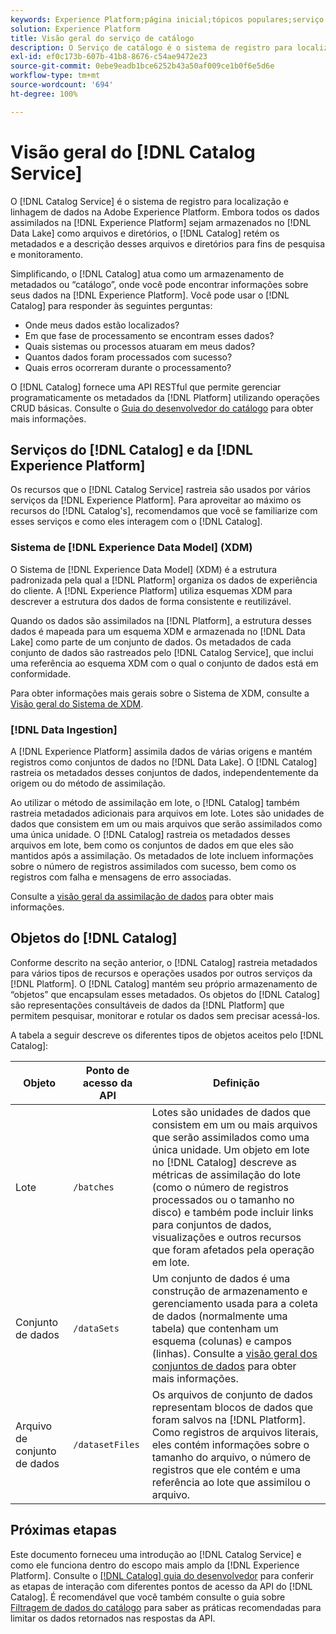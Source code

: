 ```yaml
---
keywords: Experience Platform;página inicial;tópicos populares;serviço de catálogo;catálogo;Serviço de catálogo;localização de dados;Localização de dados;Gestão de dados;gestão de dados;Linhagem;linhagem;Catálogo;ativar conjunto de dados
solution: Experience Platform
title: Visão geral do serviço de catálogo
description: O Serviço de catálogo é o sistema de registro para localização e linhagem de dados na Adobe Experience Platform. Embora todos os dados assimilados na Experience Platform sejam armazenados no Data Lake como arquivos e diretórios, o Catálogo retém os metadados e a descrição desses arquivos e diretórios para fins de pesquisa e monitoramento.
exl-id: ef0c173b-607b-41b8-8676-c54ae9472e23
source-git-commit: 0ebe9eadb1bce6252b43a50af009ce1b0f6e5d6e
workflow-type: tm+mt
source-wordcount: '694'
ht-degree: 100%

---
```


# Visão geral do [!DNL Catalog Service]

O [!DNL Catalog Service] é o sistema de registro para localização e linhagem de dados na Adobe Experience Platform. Embora todos os dados assimilados na [!DNL Experience Platform] sejam armazenados no [!DNL Data Lake] como arquivos e diretórios, o [!DNL Catalog] retém os metadados e a descrição desses arquivos e diretórios para fins de pesquisa e monitoramento.

Simplificando, o [!DNL Catalog] atua como um armazenamento de metadados ou “catálogo”, onde você pode encontrar informações sobre seus dados na [!DNL Experience Platform]. Você pode usar o [!DNL Catalog] para responder às seguintes perguntas:

* Onde meus dados estão localizados?
* Em que fase de processamento se encontram esses dados?
* Quais sistemas ou processos atuaram em meus dados?
* Quantos dados foram processados com sucesso?
* Quais erros ocorreram durante o processamento?

O [!DNL Catalog] fornece uma API RESTful que permite gerenciar programaticamente os metadados da [!DNL Platform] utilizando operações CRUD básicas. Consulte o [Guia do desenvolvedor do catálogo](api/getting-started.md) para obter mais informações.

## Serviços do [!DNL Catalog] e da [!DNL Experience Platform]

Os recursos que o [!DNL Catalog Service] rastreia são usados por vários serviços da [!DNL Experience Platform]. Para aproveitar ao máximo os recursos do [!DNL Catalog's], recomendamos que você se familiarize com esses serviços e como eles interagem com o [!DNL Catalog].

### Sistema de [!DNL Experience Data Model] (XDM)

O Sistema de [!DNL Experience Data Model] (XDM) é a estrutura padronizada pela qual a [!DNL Platform] organiza os dados de experiência do cliente. A [!DNL Experience Platform] utiliza esquemas XDM para descrever a estrutura dos dados de forma consistente e reutilizável.

Quando os dados são assimilados na [!DNL Platform], a estrutura desses dados é mapeada para um esquema XDM e armazenada no [!DNL Data Lake] como parte de um conjunto de dados. Os metadados de cada conjunto de dados são rastreados pelo [!DNL Catalog Service], que inclui uma referência ao esquema XDM com o qual o conjunto de dados está em conformidade.

Para obter informações mais gerais sobre o Sistema de XDM, consulte a [Visão geral do Sistema de XDM](../xdm/home.md).

### [!DNL Data Ingestion]

A [!DNL Experience Platform] assimila dados de várias origens e mantém registros como conjuntos de dados no [!DNL Data Lake]. O [!DNL Catalog] rastreia os metadados desses conjuntos de dados, independentemente da origem ou do método de assimilação.

Ao utilizar o método de assimilação em lote, o [!DNL Catalog] também rastreia metadados adicionais para arquivos em lote. Lotes são unidades de dados que consistem em um ou mais arquivos que serão assimilados como uma única unidade. O [!DNL Catalog] rastreia os metadados desses arquivos em lote, bem como os conjuntos de dados em que eles são mantidos após a assimilação. Os metadados de lote incluem informações sobre o número de registros assimilados com sucesso, bem como os registros com falha e mensagens de erro associadas.

Consulte a [visão geral da assimilação de dados](../ingestion/home.md) para obter mais informações.

## Objetos do [!DNL Catalog]

Conforme descrito na seção anterior, o [!DNL Catalog] rastreia metadados para vários tipos de recursos e operações usados por outros serviços da [!DNL Platform]. O [!DNL Catalog] mantém seu próprio armazenamento de “objetos” que encapsulam esses metadados. Os objetos do [!DNL Catalog] são representações consultáveis de dados da [!DNL Platform] que permitem pesquisar, monitorar e rotular os dados sem precisar acessá-los.

A tabela a seguir descreve os diferentes tipos de objetos aceitos pelo [!DNL Catalog]:

| Objeto | Ponto de acesso da API | Definição |
|---|---|---|
| Lote | `/batches` | Lotes são unidades de dados que consistem em um ou mais arquivos que serão assimilados como uma única unidade. Um objeto em lote no [!DNL Catalog] descreve as métricas de assimilação do lote (como o número de registros processados ou o tamanho no disco) e também pode incluir links para conjuntos de dados, visualizações e outros recursos que foram afetados pela operação em lote. |
| Conjunto de dados | `/dataSets` | Um conjunto de dados é uma construção de armazenamento e gerenciamento usada para a coleta de dados (normalmente uma tabela) que contenham um esquema (colunas) e campos (linhas). Consulte a [visão geral dos conjuntos de dados](./datasets/overview.md) para obter mais informações. |
| Arquivo de conjunto de dados | `/datasetFiles` | Os arquivos de conjunto de dados representam blocos de dados que foram salvos na [!DNL Platform]. Como registros de arquivos literais, eles contém informações sobre o tamanho do arquivo, o número de registros que ele contém e uma referência ao lote que assimilou o arquivo. |

## Próximas etapas

Este documento forneceu uma introdução ao [!DNL Catalog Service] e como ele funciona dentro do escopo mais amplo da [!DNL Experience Platform]. Consulte o [[!DNL Catalog] guia do desenvolvedor](api/getting-started.md) para conferir as etapas de interação com diferentes pontos de acesso da API do [!DNL Catalog]. É recomendável que você também consulte o guia sobre [Filtragem de dados do catálogo](api/filter-data.md) para saber as práticas recomendadas para limitar os dados retornados nas respostas da API.
